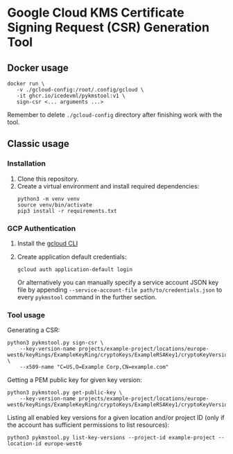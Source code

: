 # Google Cloud KMS Certificate Signing Request (CSR) Generation Tool

## Docker usage

```
docker run \
   -v ./gcloud-config:/root/.config/gcloud \
   -it ghcr.io/icedevml/pykmstool:v1 \
   sign-csr <... arguments ...>
```

Remember to delete `./gcloud-config` directory after finishing work with the tool.

## Classic usage

### Installation

1. Clone this repository.
2. Create a virtual environment and install required dependencies:
    ```
    python3 -m venv venv
    source venv/bin/activate
    pip3 install -r requirements.txt
    ```

### GCP Authentication

1. Install the [gcloud CLI](https://cloud.google.com/sdk/docs/install)
2. Create application default credentials:
   ```
   gcloud auth application-default login
   ```

   Or alternatively you can manually specify a service account JSON key file by appending
   `--service-account-file path/to/credentials.json` to every `pykmstool` command in the further section.

### Tool usage

Generating a CSR:

```
python3 pykmstool.py sign-csr \
    --key-version-name projects/example-project/locations/europe-west6/keyRings/ExampleKeyRing/cryptoKeys/ExampleRSAKey1/cryptoKeyVersions/1 \
    --x509-name "C=US,O=Example Corp,CN=example.com"
```

Getting a PEM public key for given key version:

```
python3 pykmstool.py get-public-key \
    --key-version-name projects/example-project/locations/europe-west6/keyRings/ExampleKeyRing/cryptoKeys/ExampleRSAKey1/cryptoKeyVersions/1
```

Listing all enabled key versions for a given location and/or project ID (only if the account has sufficient permissions to list resources):

```
python3 pykmstool.py list-key-versions --project-id example-project --location-id europe-west6 
```

